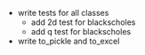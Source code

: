 * write tests for all classes
    * add 2d test for blackscholes
    * add q test for blackscholes
* write to_pickle and to_excel
